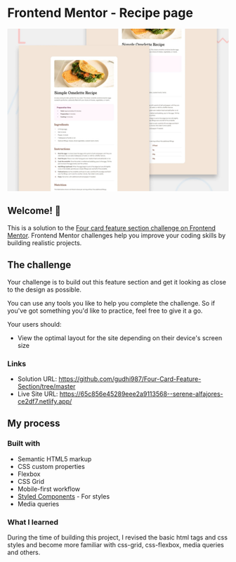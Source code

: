 # Frontend Mentor - Recipe page

![Design preview for the Recipe page coding challenge](./design/desktop-preview.jpg)

## Welcome! 👋

This is a solution to the [Four card feature section challenge on Frontend Mentor](https://www.frontendmentor.io/challenges/recipe-page-KiTsR8QQKm). 
Frontend Mentor challenges help you improve your coding skills by building realistic projects. 

## The challenge

Your challenge is to build out this feature section and get it looking as close to the design as possible.

You can use any tools you like to help you complete the challenge. So if you've got something you'd like to practice, feel free to give it a go.

Your users should:

- View the optimal layout for the site depending on their device's screen size

### Links

- Solution URL: https://github.com/gudhi987/Four-Card-Feature-Section/tree/master
- Live Site URL: https://65c856e45289eee2a9113568--serene-alfajores-ce2df7.netlify.app/

## My process

### Built with

- Semantic HTML5 markup
- CSS custom properties
- Flexbox
- CSS Grid
- Mobile-first workflow
- [Styled Components](https://styled-components.com/) - For styles
- Media queries

### What I learned

During the time of building this project, I revised the basic html tags and css styles and 
become more familiar with css-grid, css-flexbox, media queries and others.